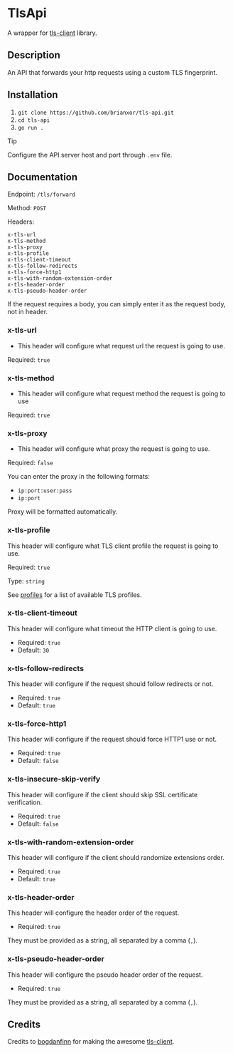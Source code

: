 # TlsApi

A wrapper for [tls-client](https://github.com/bogdanfinn/tls-client) library.

## Description

An API that forwards your http requests using a custom TLS fingerprint.

## Installation

1. `git clone https://github.com/brianxor/tls-api.git`
2. `cd tls-api`
3. `go run .`

> [!TIP]
> Configure the API server host and port through `.env` file.

## Documentation

Endpoint: `/tls/forward`

Method: `POST`

Headers:
```
x-tls-url
x-tls-method
x-tls-proxy
x-tls-profile
x-tls-client-timeout
x-tls-follow-redirects
x-tls-force-http1
x-tls-with-random-extension-order
x-tls-header-order
x-tls-pseudo-header-order
```

If the request requires a body, you can simply enter it as the request body, not in header.

### x-tls-url

- This header will configure what request url the request is going to use.

Required: `true`

### x-tls-method

- This header will configure what request method the request is going to use

Required: `true`

### x-tls-proxy

- This header will configure what proxy the request is going to use. 

Required: `false`

You can enter the proxy in the following formats:

- `ip:port:user:pass`
- `ip:port`

Proxy will be formatted automatically.

### x-tls-profile

This header will configure what TLS client profile the request is going to use.

Required: `true`

Type: `string`

See [profiles](https://github.com/bogdanfinn/tls-client/blob/18abae60034c6d510a17b62c936efafdf53ebb80/profiles/profiles.go#L10) for a list of available TLS profiles.

### x-tls-client-timeout

This header will configure what timeout the HTTP client is going to use.

- Required: `true`
- Default: `30`

### x-tls-follow-redirects

This header will configure if the request should follow redirects or not.

- Required: `true`
- Default: `true`

### x-tls-force-http1

This header will configure if the request should force HTTP1 use or not.

- Required: `true`
- Default: `false`

### x-tls-insecure-skip-verify

This header will configure if the client should skip SSL certificate verification.

- Required: `true`
- Default: `false`

### x-tls-with-random-extension-order

This header will configure if the client should randomize extensions order.

- Required: `true`
- Default: `true`

### x-tls-header-order

This header will configure the header order of the request.

- Required: `true`

They must be provided as a string, all separated by a comma (`,`).

### x-tls-pseudo-header-order

This header will configure the pseudo header order of the request.

- Required: `true`

They must be provided as a string, all separated by a comma (`,`).

## Credits

Credits to [bogdanfinn](https://github.com/bogdanfinn/) for making the awesome [tls-client](https://github.com/bogdanfinn/tls-client).